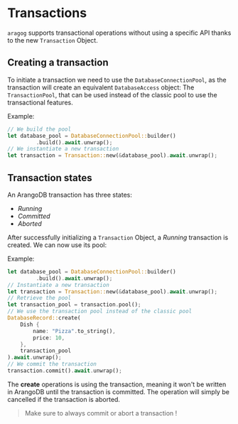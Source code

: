 # Transactions

`aragog` supports transactional operations without using a specific API thanks to the new `Transaction` Object.

## Creating a transaction

To initiate a transaction we need to use the `DatabaseConnectionPool`, as the transaction will create an equivalent `DatabaseAccess` object:
The `TransactionPool`, that can be used instead of the classic pool to use the transactional features.

Example:
```rust
// We build the pool
let database_pool = DatabaseConnectionPool::builder()
         .build().await.unwrap();
// We instantiate a new transaction
let transaction = Transaction::new(&database_pool).await.unwrap();
```

## Transaction states

An ArangoDB transaction has three states:
- *Running*
- *Committed*
- *Aborted*

After successfully initializing a `Transaction` Object, a *Running* transaction is created.
We can now use its pool:

Example:
````rust
let database_pool = DatabaseConnectionPool::builder()
         .build().await.unwrap();
// Instantiate a new transaction
let transaction = Transaction::new(&database_pool).await.unwrap();
// Retrieve the pool
let transaction_pool = transaction.pool();
// We use the transaction pool instead of the classic pool
DatabaseRecord::create(
    Dish {
        name: "Pizza".to_string(),
        price: 10,
    },
    transaction_pool
).await.unwrap();
// We commit the transaction
transaction.commit().await.unwrap();
````

The **create** operations is using the transaction, meaning it won't be written in ArangoDB until the transaction is committed.
The operation will simply be cancelled if the transaction is aborted.

> Make sure to always commit or abort a transaction !
